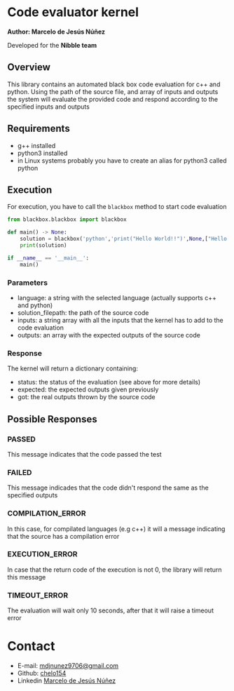 # Code evaluator kernel

**Author: Marcelo de Jesús Núñez**

Developed for the **Nibble team**

## Overview
This library contains an automated black box 
code evaluation for c++ and python. 
Using the path of the source file, and array of inputs and 
outputs the system will evaluate the provided code and respond
according to the specified inputs and outputs

## Requirements
- g++ installed
- python3 installed
- in Linux systems probably you have to create an alias for python3 called python

## Execution

For execution, you have to call the `blackbox` method to start code evaluation

```python
from blackbox.blackbox import blackbox

def main() -> None:
    solution = blackbox('python','print("Hello World!!")',None,["Hello World!!"])
    print(solution)

if __name__ == '__main__':
    main()
```

### Parameters
- language: a string with the selected language (actually supports c++ and python)
- solution_filepath: the path of the source code
- inputs: a string array with all the inputs that the kernel has to add to the code evaluation
- outputs: an array with the expected outputs of the source code

### Response

The kernel will return a dictionary containing:
- status: the status of the evaluation (see above for more details)
- expected: the expected outputs given previously
- got: the real outputs thrown by the source code

## Possible Responses

### PASSED
This message indicates that the code passed the test

### FAILED
This message indicades that the code didn't respond the same as the 
specified outputs

### COMPILATION_ERROR
In this case, for compilated languages (e.g c++) it will
a message indicating that the source has a compilation error

### EXECUTION_ERROR
In case that the return code of the execution is not 0, the library
will return this message

### TIMEOUT_ERROR
The evaluation will wait only 10 seconds, after that it 
will raise a timeout error

# Contact
- E-mail: [mdjnunez9706@gmail.com](mailto:mdjnunez9706@gmail.com)
- Github: [chelo154](https://github.com/chelo154)
- Linkedin [Marcelo de Jesús Núñez](https://www.linkedin.com/in/marcelo-de-jesús-nuñez-490b05191/)